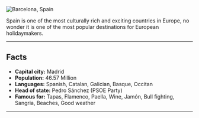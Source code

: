 <img src="https://dynaimage.cdn.cnn.com/cnn/q_auto,w_1903,c_fill,g_auto,h_1070,ar_16:9/http%3A%2F%2Fcdn.cnn.com%2Fcnnnext%2Fdam%2Fassets%2F170706113411-spain.jpg" alt="Barcelona, Spain">

<p>
  Spain is one of the most culturally rich and exciting countries in Europe, no wonder it is one of the most popular destinations for European holidaymakers.
  </p>
 
<hr>

<h2>Facts</h2>

<p>
  <ul style="font-weight: bold;">
    <li>Capital city:<span style="font-weight: normal;"> Madrid</span></li>
    <li>Population:<span style="font-weight: normal;"> 46.57 Million</span></li>
    <li>Languages:<span style="font-weight: normal;"> Spanish, Catalan, Galician, Basque, Occitan</span></li>
    <li>Head of state:<span style="font-weight: normal;"> Pedro Sánchez (PSOE Party)</span></li>
    <li>Famous for:<span style="font-weight: normal;"> Tapas, Flamenco, Paella, Wine, Jamón, Bull fighting, Sangria, Beaches, Good weather</span></li>
</ul>
</p>

<hr>

<p>
  </p>

